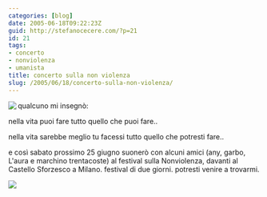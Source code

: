 ```yaml
---
categories: [blog]
date: 2005-06-18T09:22:23Z
guid: http://stefanocecere.com/?p=21
id: 21
tags:
- concerto
- nonviolenza
- umanista
title: concerto sulla non violenza
slug: /2005/06/18/concerto-sulla-non-violenza/
---
```


[<img src="http://www.iosonononviolento.it/images/logo120.gif" align="left" border="0" />](http://www.iosonononviolento.it/)
  
qualcuno mi insegnò:

nella vita puoi fare tutto quello che puoi fare..

nella vita sarebbe meglio tu facessi tutto quello che potresti fare..

e cos&#xec; sabato prossimo 25 giugno suonerò con alcuni amici (any, garbo, L'aura e marchino trentacoste) al festival sulla Nonviolenza, davanti al Castello Sforzesco a Milano. festival di due giorni. potresti venire a trovarmi.

[<img src="http://www.ilfannullone.it/uploads/tx_macinabanners/banner_festival.gif" border="0" />](http://www.iosonononviolento.it/)
